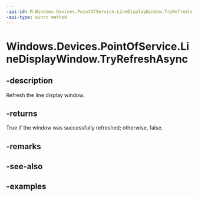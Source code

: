 ```yaml
---
-api-id: M:Windows.Devices.PointOfService.LineDisplayWindow.TryRefreshAsync
-api-type: winrt method
---
```


<!-- Method syntax.
public IAsyncOperation<bool> LineDisplayWindow.TryRefreshAsync()
-->

# Windows.Devices.PointOfService.LineDisplayWindow.TryRefreshAsync


## -description

Refresh the line display window.

## -returns

True if the window was successfully refreshed; otherwise, false.

## -remarks

## -see-also

## -examples

